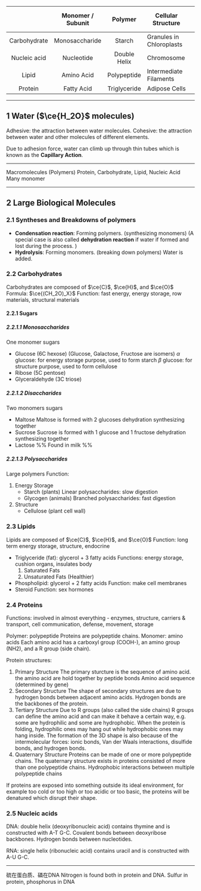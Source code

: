 
| <br><br><br> | Monomer / Subunit |   Polymer    | Cellular Structure       |     |
| :----------: | :---------------: | :----------: | ------------------------ | --- |
| Carbohydrate |  Monosaccharide   |    Starch    | Granules in Chloroplasts |     |
| Nucleic acid |    Nucleotide     | Double Helix | Chromosome               |     |
|    Lipid     |    Amino Acid     | Polypeptide  | Intermediate Filaments   |     |
|   Protein    |    Fatty Acid     | Triglyceride | Adipose Cells            |     |

---

## 1 Water ($\ce{H_2O}$ molecules)

Adhesive: the attraction between water molecules.
Cohesive: the attraction between water and other molecules of different elements.

Due to adhesion force, water can climb up through thin tubes which is known as the **Capillary Action**.

---

Macromolecules (Polymers)
Protein, Carbohydrate, Lipid, Nucleic Acid
Many monomer

---

## 2 Large Biological Molecules
### 2.1 Syntheses and Breakdowns of polymers
- **Condensation reaction**:
    Forming polymers. (synthesizing monomers)
    (A special case is also called **dehydration reaction** if water if formed and lost during the process. )
- **Hydrolysis**:
    Forming monomers. (breaking down polymers)
    Water is added.

### 2.2 Carbohydrates
Carbohydrates are composed of $\ce{C}$, $\ce{H}$, and $\ce{O}$
Formula: $\ce{(CH_2O)_X}$
Function: fast energy, energy storage, row materials, structural materials

#### 2.2.1 Sugars
##### 2.2.1.1 **Monosaccharides**
One monomer sugars
- Glucose (6C hexose) (Glucose, Galactose, Fructose are isomers)
    $\alpha$ glucose: for energy storage purpose, used to form starch
    $\beta$ glucose: for structure purpose, used to form cellulose
- Ribose (5C pentose)
- Glyceraldehyde (3C triose)

##### 2.2.1.2 **Disaccharides**
Two monomers sugars
- Maltose
    Maltose is formed with 2 glucoses dehydration synthesizing together
- Sucrose
    Sucrose is formed with 1 glucose and 1 fructose dehydration synthesizing together
- Lactose
    %% Found in milk %%

##### 2.2.1.3 **Polysaccharides**
Large polymers
Function:
1. Energy Storage
    - Starch (plants)
        Linear polysaccharides: slow digestion
    - Glycogen (animals)
        Branched polysaccharides: fast digestion
2. Structure
    - Cellulose (plant cell wall)

### 2.3 Lipids
Lipids are composed of $\ce{C}$, $\ce{H}$, and $\ce{O}$
Function: long term energy storage, structure, endocrine
- Triglyceride (fat): glycerol + 3 fatty acids
    Functions: energy storage, cushion organs, insulates body
    1. Saturated Fats
    2. Unsaturated Fats (Healthier)
- Phospholipid: glycerol + 2 fatty acids
    Function: make cell membranes
- Steroid
    Function: sex hormones


### 2.4 Proteins
Functions: involved in almost everything - enzymes, structure, carriers & transport, cell communication, defense, movement, storage

Polymer: polypeptide
Proteins are polypeptide chains.
Monomer: amino acids
Each amino acid has a carboxyl group (COOH-), an amino group (NH2), and a R group (side chain).

Protein structures:
1. Primary Structure
    The primary sturcture is the sequence of amino acid.
    the amino acid are hold together by peptide bonds
    Amino acid sequence (determined by gene)
2. Secondary Structure
    The shape of secondary structures are due to hydrogen bonds between adjacent amino acids.
    Hydrogen bonds are the backbones of the protein.
3. Tertiary Structure
    Due to R groups (also called the side chains)
    R groups can define the amino acid and can make it behave a certain way, e.g. some are hydrophilic and some are hydrophobic.
    When the protein is folding, hydrophilic ones may hang out while hydrophobic ones may hang inside.
    The formation of the 3D shape is also because of the intermolecular forces: ionic bonds, Van der Waals interactions, disulfide bonds, and hydrogen bonds.
4. Quaternary Structure
    Proteins can be made of one or more polypeptide chains.
    The quaternary structure exists in proteins consisted of more than one polypeptide chains.
    Hydrophobic interactions between multiple polypeptide chains

If proteins are exposed into something outside its ideal environment, for example too cold or too high or too acidic or too basic, the proteins will be denatured which disrupt their shape.

### 2.5 Nucleic acids
DNA: double helix (deoxyribonucleic acid)
contains thymine and is constructed with A-T G-C.
Covalent bonds between deoxyribose backbones. 
Hydrogen bonds between nucleotides. 

RNA: single helix (ribonucleic acid)
contains uracil and is constructed with A-U G-C.


---

硫在蛋白质、磷在DNA
Nitrogen is found both in protein and DNA. 
Sulfur in protein, phosphorus in DNA


